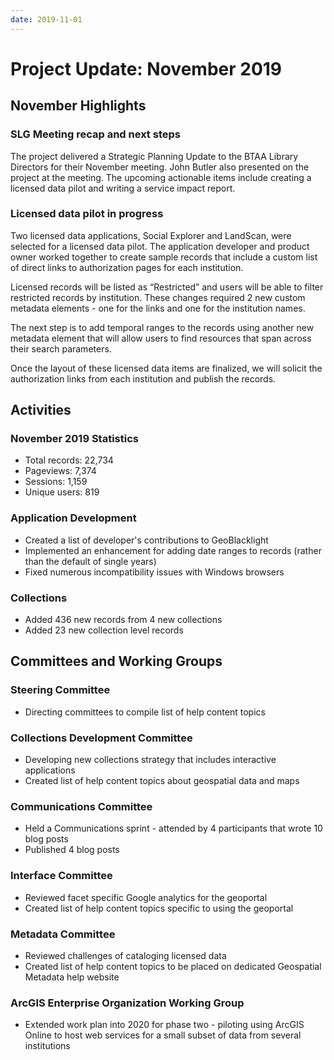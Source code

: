 ```yaml
---
date: 2019-11-01
---
```


# Project Update: November 2019

<!-- more -->
## November Highlights

### SLG Meeting recap and next steps

The project delivered a Strategic Planning
Update to the BTAA Library Directors for their November meeting. John Butler also presented on the project at the meeting. The upcoming actionable items include creating a licensed data pilot and writing a service impact report.

### Licensed data pilot in progress

Two licensed data applications, Social Explorer and LandScan, were selected for a licensed data pilot. The application developer and product owner worked together to create sample records that include a custom list of direct links to authorization pages for each institution.

Licensed records will be listed as “Restricted” and users will be able to filter restricted records by institution. These changes required 2 new custom metadata elements - one for the links and one for the institution names.

The next step is to add temporal ranges to the records using another new metadata element that will allow users to find resources that span across their search parameters.

Once the layout of these licensed data items are finalized, we will solicit the authorization links from each institution and publish the records.


## Activities

### November 2019 Statistics

* Total records: 22,734
* Pageviews: 7,374
* Sessions: 1,159
* Unique users: 819


### Application Development

-   Created a list of developer's contributions to
    GeoBlacklight 
-   Implemented an enhancement for adding date ranges to records (rather  than the default of single years)
-   Fixed numerous incompatibility issues with Windows browsers

### Collections

-   Added 436 new records from 4 new collections
-   Added 23 new collection level records


## Committees and Working Groups

### Steering Committee

-   Directing committees to compile list of help content topics

### Collections Development Committee

-   Developing new collections strategy that includes interactive  applications
-   Created list of help content topics about geospatial data and maps

### Communications Committee

-   Held a Communications sprint - attended by 4 participants that wrote 10 blog posts
-   Published 4 blog posts

### Interface Committee

-   Reviewed facet specific Google analytics for the geoportal
-   Created list of help content topics specific to using the geoportal

### Metadata Committee

-   Reviewed challenges of cataloging licensed data
-   Created list of help content topics to be placed on dedicated
    Geospatial Metadata help website

### ArcGIS Enterprise Organization Working Group

-   Extended work plan into 2020 for phase two - piloting using ArcGIS Online to host web services for a small subset of data from several institutions